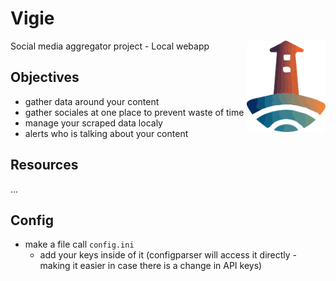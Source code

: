 # Vigie
<img src="/static/Media/Logo%20Vigie.svg" alt="logo for Vigie" title="Vigie" width="25%" align="right"/>
Social media aggregator project - Local webapp

## Objectives
* gather data around your content
* gather sociales at one place to prevent waste of time
* manage your scraped data localy
* alerts who is talking about your content

## Resources
...

## Config
* make a file call `config.ini`
  * add your keys inside of it (configparser will access it directly - making it easier in case there is a change in API keys)

